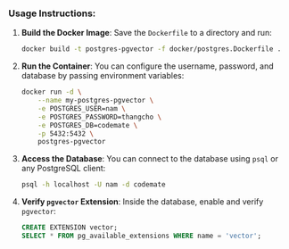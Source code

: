 ### Usage Instructions:

1. **Build the Docker Image**:
   Save the `Dockerfile` to a directory and run:
   ```bash
   docker build -t postgres-pgvector -f docker/postgres.Dockerfile .
   ```

2. **Run the Container**:
   You can configure the username, password, and database by passing environment variables:
   ```bash
   docker run -d \
       --name my-postgres-pgvector \
       -e POSTGRES_USER=nam \
       -e POSTGRES_PASSWORD=thangcho \
       -e POSTGRES_DB=codemate \
       -p 5432:5432 \
       postgres-pgvector
   ```

3. **Access the Database**:
   You can connect to the database using `psql` or any PostgreSQL client:
   ```bash
   psql -h localhost -U nam -d codemate
   ```

4. **Verify `pgvector` Extension**:
   Inside the database, enable and verify `pgvector`:
   ```sql
   CREATE EXTENSION vector;
   SELECT * FROM pg_available_extensions WHERE name = 'vector';
   ```
